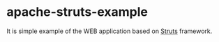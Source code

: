 # apache-struts-example

It is simple example of the WEB application based on [Struts](https://github.com/apache/struts) framework.
